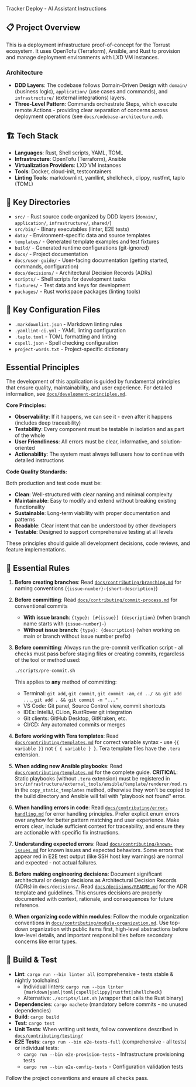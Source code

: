 Tracker Deploy - AI Assistant Instructions

## 📋 Project Overview

This is a deployment infrastructure proof-of-concept for the Torrust ecosystem. It uses OpenTofu (Terraform), Ansible, and Rust to provision and manage deployment environments with LXD VM instances.

### Architecture

- **DDD Layers**: The codebase follows Domain-Driven Design with `domain/` (business logic), `application/` (use cases and commands), and `infrastructure/` (external integrations) layers.
- **Three-Level Pattern**: Commands orchestrate Steps, which execute remote Actions - providing clear separation of concerns across deployment operations (see `docs/codebase-architecture.md`).

## 🏗️ Tech Stack

- **Languages**: Rust, Shell scripts, YAML, TOML
- **Infrastructure**: OpenTofu (Terraform), Ansible
- **Virtualization Providers**: LXD VM instances
- **Tools**: Docker, cloud-init, testcontainers
- **Linting Tools**: markdownlint, yamllint, shellcheck, clippy, rustfmt, taplo (TOML)

## 📁 Key Directories

- `src/` - Rust source code organized by DDD layers (`domain/`, `application/`, `infrastructure/`, `shared/`)
- `src/bin/` - Binary executables (linter, E2E tests)
- `data/` - Environment-specific data and source templates
- `templates/` - Generated template examples and test fixtures
- `build/` - Generated runtime configurations (git-ignored)
- `docs/` - Project documentation
- `docs/user-guide/` - User-facing documentation (getting started, commands, configuration)
- `docs/decisions/` - Architectural Decision Records (ADRs)
- `scripts/` - Shell scripts for development tasks
- `fixtures/` - Test data and keys for development
- `packages/` - Rust workspace packages (linting tools)

## 📄 Key Configuration Files

- `.markdownlint.json` - Markdown linting rules
- `.yamllint-ci.yml` - YAML linting configuration
- `.taplo.toml` - TOML formatting and linting
- `cspell.json` - Spell checking configuration
- `project-words.txt` - Project-specific dictionary

## Essential Principles

The development of this application is guided by fundamental principles that ensure quality, maintainability, and user experience. For detailed information, see [`docs/development-principles.md`](../docs/development-principles.md).

**Core Principles:**

- **Observability**: If it happens, we can see it - even after it happens (includes deep traceability)
- **Testability**: Every component must be testable in isolation and as part of the whole
- **User Friendliness**: All errors must be clear, informative, and solution-oriented
- **Actionability**: The system must always tell users how to continue with detailed instructions

**Code Quality Standards:**

Both production and test code must be:

- **Clean**: Well-structured with clear naming and minimal complexity
- **Maintainable**: Easy to modify and extend without breaking existing functionality
- **Sustainable**: Long-term viability with proper documentation and patterns
- **Readable**: Clear intent that can be understood by other developers
- **Testable**: Designed to support comprehensive testing at all levels

These principles should guide all development decisions, code reviews, and feature implementations.

## 🔧 Essential Rules

1. **Before creating branches**: Read [`docs/contributing/branching.md`](../docs/contributing/branching.md) for naming conventions (`{issue-number}-{short-description}`)

2. **Before committing**: Read [`docs/contributing/commit-process.md`](../docs/contributing/commit-process.md) for conventional commits

   - **With issue branch**: `{type}: [#{issue}] {description}` (when branch name starts with `{issue-number}-`)
   - **Without issue branch**: `{type}: {description}` (when working on main or branch without issue number prefix)

3. **Before committing**: Always run the pre-commit verification script - all checks must pass before staging files or creating commits, regardless of the tool or method used:

   ```bash
   ./scripts/pre-commit.sh
   ```

   This applies to **any** method of committing:

   - Terminal: `git add`, `git commit`, `git commit -am`, `cd ../ && git add ...`, `git add . && git commit -m "..."`
   - VS Code: Git panel, Source Control view, commit shortcuts
   - IDEs: IntelliJ, CLion, RustRover git integration
   - Git clients: GitHub Desktop, GitKraken, etc.
   - CI/CD: Any automated commits or merges

4. **Before working with Tera templates**: Read [`docs/contributing/templates.md`](../docs/contributing/templates.md) for correct variable syntax - use `{{ variable }}` not `{ { variable } }`. Tera template files have the `.tera` extension.

5. **When adding new Ansible playbooks**: Read [`docs/contributing/templates.md`](../docs/contributing/templates.md) for the complete guide. **CRITICAL**: Static playbooks (without `.tera` extension) must be registered in `src/infrastructure/external_tools/ansible/template/renderer/mod.rs` in the `copy_static_templates` method, otherwise they won't be copied to the build directory and Ansible will fail with "playbook not found" error.

6. **When handling errors in code**: Read [`docs/contributing/error-handling.md`](../docs/contributing/error-handling.md) for error handling principles. Prefer explicit enum errors over anyhow for better pattern matching and user experience. Make errors clear, include sufficient context for traceability, and ensure they are actionable with specific fix instructions.

7. **Understanding expected errors**: Read [`docs/contributing/known-issues.md`](../docs/contributing/known-issues.md) for known issues and expected behaviors. Some errors that appear red in E2E test output (like SSH host key warnings) are normal and expected - not actual failures.

8. **Before making engineering decisions**: Document significant architectural or design decisions as Architectural Decision Records (ADRs) in `docs/decisions/`. Read [`docs/decisions/README.md`](../docs/decisions/README.md) for the ADR template and guidelines. This ensures decisions are properly documented with context, rationale, and consequences for future reference.

9. **When organizing code within modules**: Follow the module organization conventions in [`docs/contributing/module-organization.md`](../docs/contributing/module-organization.md). Use top-down organization with public items first, high-level abstractions before low-level details, and important responsibilities before secondary concerns like error types.

## 🧪 Build & Test

- **Lint**: `cargo run --bin linter all` (comprehensive - tests stable & nightly toolchains)
  - Individual linters: `cargo run --bin linter {markdown|yaml|toml|cspell|clippy|rustfmt|shellcheck}`
  - Alternative: `./scripts/lint.sh` (wrapper that calls the Rust binary)
- **Dependencies**: `cargo machete` (mandatory before commits - no unused dependencies)
- **Build**: `cargo build`
- **Test**: `cargo test`
- **Unit Tests**: When writing unit tests, follow conventions described in [`docs/contributing/testing/`](../docs/contributing/testing/)
- **E2E Tests**: `cargo run --bin e2e-tests-full` (comprehensive - all tests) or individual tests:
  - `cargo run --bin e2e-provision-tests` - Infrastructure provisioning tests
  - `cargo run --bin e2e-config-tests` - Configuration validation tests

Follow the project conventions and ensure all checks pass.
